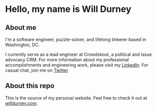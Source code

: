 # Hello, my name is Will Durney

## About me

I'm a software engineer, puzzle-solver, and lifelong tinkerer based in Washington, DC.

I currently serve as a lead engineer at Crowdskout, a political and issue advocacy CRM.  For more
information about my professional accomplishments and engineering work, please visit my
[LinkedIn](https://www.linkedin.com/in/willdurney/).  For casual chat, join me on
[Twitter](https://twitter.com/WillDurney).

## About this repo

This is the source of my personal website. Feel free to check it out at
[willdurney.com](https://willdurney.com).
